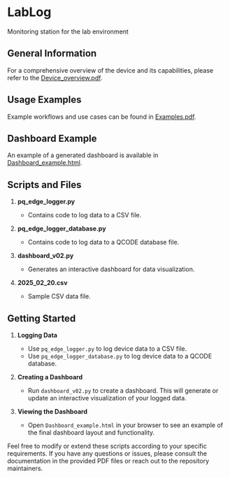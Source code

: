 # LabLog
Monitoring station for the lab environment

## General Information
For a comprehensive overview of the device and its capabilities, please refer to the [Device_overview.pdf](./Device_overview.pdf).

## Usage Examples
Example workflows and use cases can be found in [Examples.pdf](./Examples.pdf).

## Dashboard Example
An example of a generated dashboard is available in [Dashboard_example.html](./Dashboard_example.html).

## Scripts and Files

1. **pq_edge_logger.py**  
   - Contains code to log data to a CSV file.

2. **pq_edge_logger_database.py**  
   - Contains code to log data to a QCODE database file.

3. **dashboard_v02.py**  
   - Generates an interactive dashboard for data visualization.

4. **2025_02_20.csv**  
   - Sample CSV data file.

## Getting Started

1. **Logging Data**  
   - Use `pq_edge_logger.py` to log device data to a CSV file.  
   - Use `pq_edge_logger_database.py` to log device data to a QCODE database.

2. **Creating a Dashboard**  
   - Run `dashboard_v02.py` to create a dashboard. This will generate or update an interactive visualization of your logged data.

3. **Viewing the Dashboard**  
   - Open `Dashboard_example.html` in your browser to see an example of the final dashboard layout and functionality.

Feel free to modify or extend these scripts according to your specific requirements. If you have any questions or issues, please consult the documentation in the provided PDF files or reach out to the repository maintainers.
